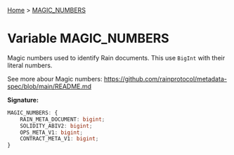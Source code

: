 [Home](../index.md) &gt; [MAGIC\_NUMBERS](./magic_numbers.md)

# Variable MAGIC\_NUMBERS

Magic numbers used to identify Rain documents. This use `BigInt` with their literal numbers.

See more abour Magic numbers: https://github.com/rainprotocol/metadata-spec/blob/main/README.md

<b>Signature:</b>

```typescript
MAGIC_NUMBERS: {
    RAIN_META_DOCUMENT: bigint;
    SOLIDITY_ABIV2: bigint;
    OPS_META_V1: bigint;
    CONTRACT_META_V1: bigint;
}
```
